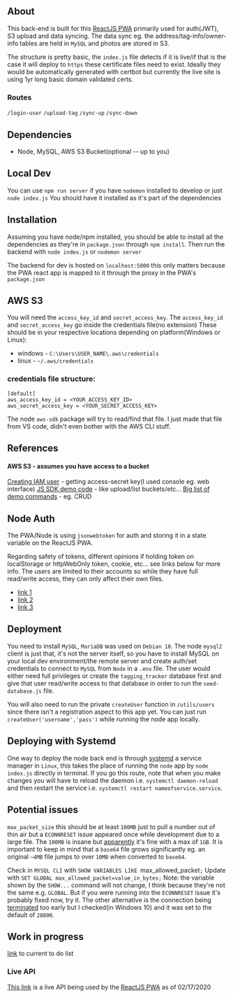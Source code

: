 ## About
This back-end is built for this [ReactJS PWA](https://github.com/codeforkansascity/tagging-tracker-pwa) primarily used for auth(JWT), S3 upload and data syncing. The data sync eg. the address/tag-info/owner-info tables are held in `MySQL` and photos are stored in S3.

The structure is pretty basic, the `index.js` file detects if it is live/if that is the case it will deploy to `https` these certificate files need to exist. Ideally they would be automatically generated with certbot but currently the live site is using 1yr long basic domain validated certs.

### Routes
`/login-user`
`/upload-tag`
`/sync-up`
`/sync-down`

## Dependencies
* Node, MySQL, AWS S3 Bucket(optional -- up to you)

## Local Dev
You can use `npm run server` if you have `nodemon` installed to develop or just `node index.js`
You should have it installed as it's part of the dependencies

## Installation
Assuming you have node/npm installed, you should be able to install all the dependencies as they're in `package.json` through `npm install`. Then run the backend with `node index.js` or `nodemon server`

The backend for dev is hosted on `localhost:5000` this only matters because the PWA react app is mapped to it through the proxy in the PWA's `package.json`

## AWS S3
You will need the `access_key_id` and `secret_access_key`. The `access_key_id` and `secret_access_key` go inside the credentials file(no extension)
These should be in your respective locations depending on platform(Windows or Linux):
* windows - `C:\Users\USER_NAME\.aws\credentials`
* linux - `~/.aws/credentials`

### credentials file structure:
```
[default]
aws_access_key_id = <YOUR_ACCESS_KEY_ID>
aws_secret_access_key = <YOUR_SECRET_ACCESS_KEY>
```

The node `aws-sdk` package will try to read/find that file. I just made that file from VS code, didn't even bother with the AWS CLI stuff.

## References
#### AWS S3 - assumes you have access to a bucket
[Creating IAM user](https://aws.amazon.com/premiumsupport/knowledge-center/create-access-key/) - getting access-secret key(I used console eg. web interface)
[JS SDK demo code](https://docs.aws.amazon.com/sdk-for-javascript/v2/developer-guide/s3-example-creating-buckets.html) - like upload/list buckets/etc...
[Big list of demo commands](https://github.com/awsdocs/aws-doc-sdk-examples/tree/master/javascript/example_code/s3) - eg. CRUD

## Node Auth
The PWA/Node is using `jsonwebtoken` for auth and storing it in a state variable on the ReactJS PWA.

Regarding safety of tokens, different opinions if holding token on localStorage or httpWebOnly token, cookie, etc... see links below for more info. The users are limited to their accounts so while they have full read/write access, they can only affect their own files.
* [link 1](https://stackoverflow.com/questions/44133536/is-it-safe-to-store-a-jwt-in-localstorage-with-reactjs)
* [link 2](https://stackoverflow.com/questions/20504846/why-is-it-common-to-put-csrf-prevention-tokens-in-cookies)
* [link 3](https://security.stackexchange.com/questions/179498/is-it-safe-to-store-a-jwt-in-sessionstorage)

## Deployment
You need to install `MySQL`, `MariaDB` was used on `Debian 10`. The node `mysql2` client is just that, it's not the server itself, so you have to install MySQL on your local dev environment/the remote server and create auth/set credentials to connect to `MySQL` from `Node` in a `.env` file. The user would either need full privileges or create the `tagging_tracker` database first and give that user read/write access to that database in order to run the `seed-database.js` file.

You will also need to run the private `createUser` function in `/utils/users` since there isn't a registration aspect to this app yet. You can just run `createUser('username','pass')` while running the node app locally.

## Deploying with Systemd
One way to deploy the node back end is through [systemd](https://www.axllent.org/docs/view/nodejs-service-with-systemd/) a service manager in `Linux`, this takes the place of running the `node` app by `node index.js` directly in terminal. If you go this route, note that when you make changes you will have to reload the daemon i.e. `systemctl daemon-reload` and then restart the service i.e. `systemctl restart nameofservice.service`.

## Potential issues
`max_packet_size` this should be at least `100MB` just to pull a number out of thin air but a `ECONNRESET` issue appeared once while development due to a large file. The `100MB` is insane but [apparently](https://dba.stackexchange.com/questions/45665/what-max-allowed-packet-is-big-enough-and-why-do-i-need-to-change-it) it's fine with a max of `1GB`. It is important to keep in mind that a `base64` file grows significantly eg. an original `~4MB` file jumps to over `10MB` when converted to `base64`.

Check in `MYSQL CLI` with `SHOW VARIABLES LIKE `max_allowed_packet`;`
Update with `SET GLOBAL max_allowed_packet=value_in_bytes;`
Note: the variable shown by the `SHOW...` command will not change, I think because they're not the same e.g. `GLOBAL`. But if you were running into the `ECONNRESET` issue it's probably fixed now, try it. The other alternative is the connection being [terminated](https://stackoverflow.com/questions/22900931/mysql-giving-read-econnreset-error-after-idle-time-on-node-js-server/22906189#22906189) too early but I checked(in Windows 10) and it was set to the default of `28800`.

## Work in progress
[link](./TODO.md) to current to do list

### Live API
[This link](https://api.byx1a2gixtvvnjwxde5y.com/) is a live API being used by the [ReactJS PWA]() as of 02/17/2020